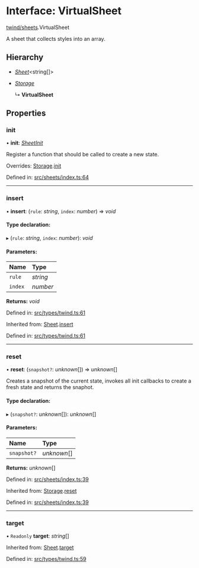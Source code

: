 # Interface: VirtualSheet

[twind/sheets](../modules/twind_sheets.md).VirtualSheet

A sheet that collects styles into an array.

## Hierarchy

* [*Sheet*](twind.sheet.md)<string[]\>

* [*Storage*](twind_sheets.storage.md)

  ↳ **VirtualSheet**

## Properties

### init

• **init**: [*SheetInit*](twind.sheetinit.md)

Register a function that should be called to create a new state.

Overrides: [Storage](twind_sheets.storage.md).[init](twind_sheets.storage.md#init)

Defined in: [src/sheets/index.ts:64](https://github.com/gojutin/twind/blob/8f04bb3/src/sheets/index.ts#L64)

___

### insert

• **insert**: (`rule`: *string*, `index`: *number*) => *void*

#### Type declaration:

▸ (`rule`: *string*, `index`: *number*): *void*

#### Parameters:

Name | Type |
:------ | :------ |
`rule` | *string* |
`index` | *number* |

**Returns:** *void*

Defined in: [src/types/twind.ts:61](https://github.com/gojutin/twind/blob/8f04bb3/src/types/twind.ts#L61)

Inherited from: [Sheet](twind.sheet.md).[insert](twind.sheet.md#insert)

Defined in: [src/types/twind.ts:61](https://github.com/gojutin/twind/blob/8f04bb3/src/types/twind.ts#L61)

___

### reset

• **reset**: (`snapshot?`: *unknown*[]) => *unknown*[]

Creates a snapshot of the current state, invokes all init callbacks to create a fresh state
and returns the snaphot.

#### Type declaration:

▸ (`snapshot?`: *unknown*[]): *unknown*[]

#### Parameters:

Name | Type |
:------ | :------ |
`snapshot?` | *unknown*[] |

**Returns:** *unknown*[]

Defined in: [src/sheets/index.ts:39](https://github.com/gojutin/twind/blob/8f04bb3/src/sheets/index.ts#L39)

Inherited from: [Storage](twind_sheets.storage.md).[reset](twind_sheets.storage.md#reset)

Defined in: [src/sheets/index.ts:39](https://github.com/gojutin/twind/blob/8f04bb3/src/sheets/index.ts#L39)

___

### target

• `Readonly` **target**: *string*[]

Inherited from: [Sheet](twind.sheet.md).[target](twind.sheet.md#target)

Defined in: [src/types/twind.ts:59](https://github.com/gojutin/twind/blob/8f04bb3/src/types/twind.ts#L59)
